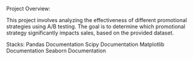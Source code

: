 
Project Overview:

This project involves analyzing the effectiveness of different promotional strategies using A/B testing. The goal is to determine which promotional strategy significantly impacts sales, based on the provided dataset.

Stacks:
Pandas Documentation
Scipy Documentation
Matplotlib Documentation
Seaborn Documentation


